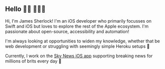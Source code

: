 ## Hello 👋🏼 👨🏼‍💻

Hi, I'm James Sherlock! I'm an iOS developer who primarily focusses on Swift and iOS but loves to explore the rest of the Apple ecosystem. I'm passionate about open-source, accessibility and automation!

I'm always looking at opportunities to widen my knowledge, whether that be web development or struggling with seemingly simple Heroku setups 👀

Currently, I work on the [Sky News iOS app](https://apps.apple.com/gb/app/sky-news-breaking-uk-world/id316391924) supporting breaking news for millions of brits every day 🙌

